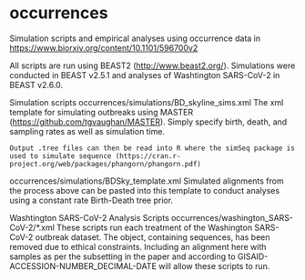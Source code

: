 # occurrences
Simulation scripts and empirical analyses using occurrence data in https://www.biorxiv.org/content/10.1101/596700v2

All scripts are run using BEAST2 (http://www.beast2.org/). Simulations were conducted in BEAST v2.5.1 and analyses of Washtington SARS-CoV-2 in BEAST v2.6.0.

Simulation scripts
  occurrences/simulations/BD_skyline_sims.xml
    The xml template for simulating outbreaks using MASTER (https://github.com/tgvaughan/MASTER). Simply specify birth, death, and sampling rates as well as             simulation time.
    
    Output .tree files can then be read into R where the simSeq package is used to simulate sequence (https://cran.r-project.org/web/packages/phangorn/phangorn.pdf)
    
  occurrences/simulations/BDSky_template.xml
    Simulated alignments from the process above can be pasted into this template to conduct analyses using a constant rate Birth-Death tree prior.
    
    
    
Washtington SARS-CoV-2 Analysis Scripts
  occurrences/washington_SARS-CoV-2/\*.xml
    These scripts run each treatment of the Washington SARS-CoV-2 outbreak dataset. The </data> object, containing sequences, has been removed due to ethical           constraints. Including an alignment here with samples as per the subsetting in the paper and according to GISAID-ACCESSION-NUMBER_DECIMAL-DATE will allow these     scripts to run.
    
